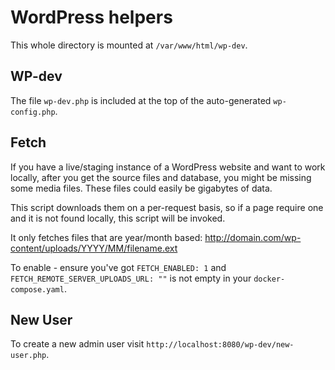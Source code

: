# WordPress helpers

This whole directory is mounted at `/var/www/html/wp-dev`.

## WP-dev

The file `wp-dev.php` is included at the top of the auto-generated
`wp-config.php`.

## Fetch

If you have a live/staging instance of a WordPress website and want to work
locally, after you get the source files and database, you might be missing
some media files. These files could easily be gigabytes of data.

This script downloads them on a per-request basis, so if a page require one
and it is not found locally, this script will be invoked.

It only fetches files that are year/month based:
http://domain.com/wp-content/uploads/YYYY/MM/filename.ext

To enable - ensure you've got `FETCH_ENABLED: 1` and
`FETCH_REMOTE_SERVER_UPLOADS_URL: ""` is not empty in your
`docker-compose.yaml`.

## New User

To create a new admin user visit `http://localhost:8080/wp-dev/new-user.php`.